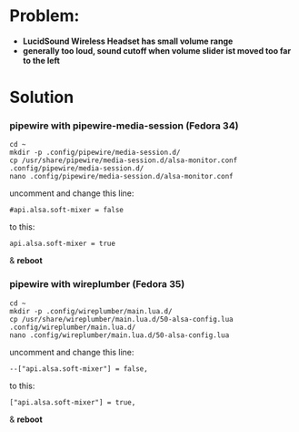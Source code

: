# Problem:

- **LucidSound Wireless Headset has small volume range**
- **generally too loud, sound cutoff when volume slider ist moved too far to the left**

# Solution
### pipewire with pipewire-media-session (Fedora 34)
````
cd ~
mkdir -p .config/pipewire/media-session.d/
cp /usr/share/pipewire/media-session.d/alsa-monitor.conf .config/pipewire/media-session.d/
nano .config/pipewire/media-session.d/alsa-monitor.conf
````

uncomment and change this line:
````
#api.alsa.soft-mixer = false
````
to this:
````
api.alsa.soft-mixer = true
````
& **reboot**

### pipewire with wireplumber (Fedora 35)
````
cd ~
mkdir -p .config/wireplumber/main.lua.d/
cp /usr/share/wireplumber/main.lua.d/50-alsa-config.lua .config/wireplumber/main.lua.d/
nano .config/wireplumber/main.lua.d/50-alsa-config.lua
````

uncomment and change this line:
````
--["api.alsa.soft-mixer"] = false,
````
to this:
````
["api.alsa.soft-mixer"] = true,
````
& **reboot**

